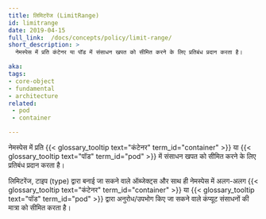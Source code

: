 ```yaml
---
title: लिमिटरेंज (LimitRange)
id: limitrange
date: 2019-04-15
full_link:  /docs/concepts/policy/limit-range/
short_description: >
  नेमस्पेस में प्रति कंटेनर या पॉड में संसाधन खपत को सीमित करने के लिए प्रतिबंध प्रदान करता है।

aka: 
tags:
- core-object
- fundamental
- architecture
related:
 - pod
 - container

---
```

 नेमस्पेस में प्रति {{< glossary_tooltip text="कंटेनर" term_id="container" >}} या {{< glossary_tooltip text="पॉड" term_id="pod" >}} में संसाधन खपत को सीमित करने के लिए प्रतिबंध प्रदान करता है।

<!--more--> 
लिमिटरेंज, टाइप (type) द्वारा बनाई जा सकने वाले ऑब्जेक्ट्स और साथ ही नेमस्पेस में अलग-अलग {{< glossary_tooltip text="कंटेनर" term_id="container" >}} या {{< glossary_tooltip text="पॉड" term_id="pod" >}} द्वारा अनुरोध/उपभोग किए जा सकने वाले कंप्यूट संसाधनों की मात्रा को सीमित करता है।
